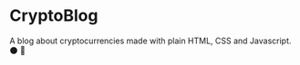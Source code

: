 # CryptoBlog
A blog about cryptocurrencies made with plain HTML, CSS and Javascript. :new_moon: :rocket: